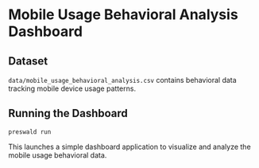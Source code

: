 # Mobile Usage Behavioral Analysis Dashboard

## Dataset
`data/mobile_usage_behavioral_analysis.csv` contains behavioral data tracking mobile device usage patterns.

## Running the Dashboard
```
preswald run
```

This launches a simple dashboard application to visualize and analyze the mobile usage behavioral data.